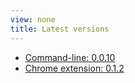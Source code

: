 ```yaml
---
view: none
title: Latest versions
---
```


  * [Command-line: 0.0.10](https://github.com/thingsinjars/GhostStory/tree/webdriver)
  * [Chrome extension: 0.1.2](https://chrome.google.com/webstore/detail/hardy/ckiieicelchfbbpmdbeacaidfjedfmph)
